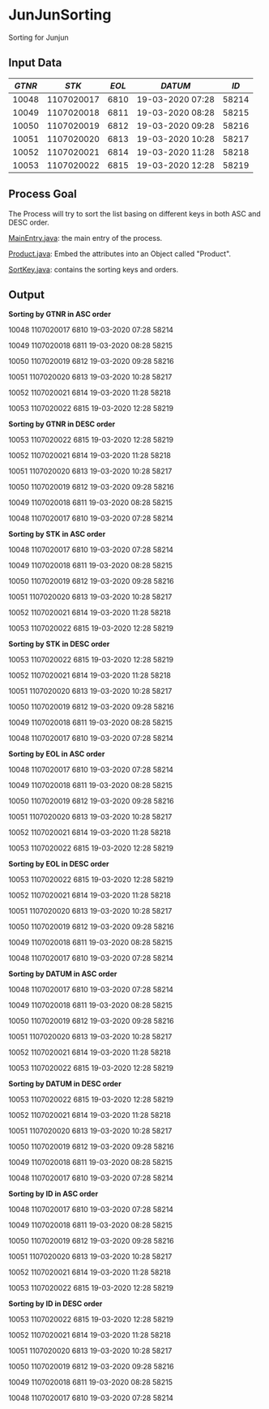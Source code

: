 # JunJunSorting
Sorting for Junjun

## Input Data
|*GTNR*|*STK*     |*EOL*|*DATUM*         |*ID* |
|------|----------|-----|----------------|-----|
|10048 |1107020017|6810 |19-03-2020 07:28|58214|
|10049 |1107020018|6811 |19-03-2020 08:28|58215|
|10050 |1107020019|6812 |19-03-2020 09:28|58216|
|10051 |1107020020|6813 |19-03-2020 10:28|58217|
|10052 |1107020021|6814 |19-03-2020 11:28|58218|
|10053 |1107020022|6815 |19-03-2020 12:28|58219|

## Process Goal
The Process will try to sort the list basing on different keys in both ASC and DESC order.

[MainEntry.java](MainEntry.java): the main entry of the process.

[Product.java](Product.java): Embed the attributes into an Object called "Product".

[SortKey.java](SortKey.java): contains the sorting keys and orders.

## Output
**Sorting by GTNR in ASC order**<p>
10048	1107020017	6810	19-03-2020 07:28	58214<p>
10049	1107020018	6811	19-03-2020 08:28	58215<p>
10050	1107020019	6812	19-03-2020 09:28	58216<p>
10051	1107020020	6813	19-03-2020 10:28	58217<p>
10052	1107020021	6814	19-03-2020 11:28	58218<p>
10053	1107020022	6815	19-03-2020 12:28	58219<p>

**Sorting by GTNR in DESC order**<p>
10053	1107020022	6815	19-03-2020 12:28	58219<p>
10052	1107020021	6814	19-03-2020 11:28	58218<p>
10051	1107020020	6813	19-03-2020 10:28	58217<p>
10050	1107020019	6812	19-03-2020 09:28	58216<p>
10049	1107020018	6811	19-03-2020 08:28	58215<p>
10048	1107020017	6810	19-03-2020 07:28	58214<p>

**Sorting by STK in ASC order**<p>
10048	1107020017	6810	19-03-2020 07:28	58214<p>
10049	1107020018	6811	19-03-2020 08:28	58215<p>
10050	1107020019	6812	19-03-2020 09:28	58216<p>
10051	1107020020	6813	19-03-2020 10:28	58217<p>
10052	1107020021	6814	19-03-2020 11:28	58218<p>
10053	1107020022	6815	19-03-2020 12:28	58219<p>

**Sorting by STK in DESC order**<p>
10053	1107020022	6815	19-03-2020 12:28	58219<p>
10052	1107020021	6814	19-03-2020 11:28	58218<p>
10051	1107020020	6813	19-03-2020 10:28	58217<p>
10050	1107020019	6812	19-03-2020 09:28	58216<p>
10049	1107020018	6811	19-03-2020 08:28	58215<p>
10048	1107020017	6810	19-03-2020 07:28	58214<p>

**Sorting by EOL in ASC order**<p>
10048	1107020017	6810	19-03-2020 07:28	58214<p>
10049	1107020018	6811	19-03-2020 08:28	58215<p>
10050	1107020019	6812	19-03-2020 09:28	58216<p>
10051	1107020020	6813	19-03-2020 10:28	58217<p>
10052	1107020021	6814	19-03-2020 11:28	58218<p>
10053	1107020022	6815	19-03-2020 12:28	58219<p>

**Sorting by EOL in DESC order**<p>
10053	1107020022	6815	19-03-2020 12:28	58219<p>
10052	1107020021	6814	19-03-2020 11:28	58218<p>
10051	1107020020	6813	19-03-2020 10:28	58217<p>
10050	1107020019	6812	19-03-2020 09:28	58216<p>
10049	1107020018	6811	19-03-2020 08:28	58215<p>
10048	1107020017	6810	19-03-2020 07:28	58214<p>

**Sorting by DATUM in ASC order**<p>
10048	1107020017	6810	19-03-2020 07:28	58214<p>
10049	1107020018	6811	19-03-2020 08:28	58215<p>
10050	1107020019	6812	19-03-2020 09:28	58216<p>
10051	1107020020	6813	19-03-2020 10:28	58217<p>
10052	1107020021	6814	19-03-2020 11:28	58218<p>
10053	1107020022	6815	19-03-2020 12:28	58219<p>

**Sorting by DATUM in DESC order**<p>
10053	1107020022	6815	19-03-2020 12:28	58219<p>
10052	1107020021	6814	19-03-2020 11:28	58218<p>
10051	1107020020	6813	19-03-2020 10:28	58217<p>
10050	1107020019	6812	19-03-2020 09:28	58216<p>
10049	1107020018	6811	19-03-2020 08:28	58215<p>
10048	1107020017	6810	19-03-2020 07:28	58214<p>

**Sorting by ID in ASC order**<p>
10048	1107020017	6810	19-03-2020 07:28	58214<p>
10049	1107020018	6811	19-03-2020 08:28	58215<p>
10050	1107020019	6812	19-03-2020 09:28	58216<p>
10051	1107020020	6813	19-03-2020 10:28	58217<p>
10052	1107020021	6814	19-03-2020 11:28	58218<p>
10053	1107020022	6815	19-03-2020 12:28	58219<p>

**Sorting by ID in DESC order**<p>
10053	1107020022	6815	19-03-2020 12:28	58219<p>
10052	1107020021	6814	19-03-2020 11:28	58218<p>
10051	1107020020	6813	19-03-2020 10:28	58217<p>
10050	1107020019	6812	19-03-2020 09:28	58216<p>
10049	1107020018	6811	19-03-2020 08:28	58215<p>
10048	1107020017	6810	19-03-2020 07:28	58214<p>
